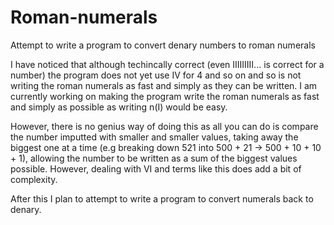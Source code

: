 # Roman-numerals
Attempt to write a program to convert denary numbers to roman numerals

I have noticed that although techincally correct (even IIIIIIIII... is correct for a number) the program does not yet use IV for 4 and so on and so is not writing the roman numerals as fast and simply as they can be written. I am currently working on making the program write the roman numerals as fast and simply as possible as writing n(I) would be easy.

However, there is no genius way of doing this as all you can do is compare the number imputted with smaller and smaller values, taking away the biggest one at a time (e.g breaking down 521 into 500 + 21 -> 500 + 10 + 10 + 1), allowing the number to be written as a sum of the biggest values possible. However, dealing with VI and terms like this does add a bit of complexity.

After this I plan to attempt to write a program to convert numerals back to denary. 
